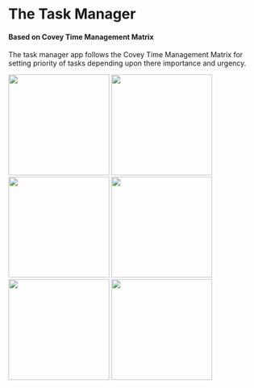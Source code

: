 # The Task Manager
#### Based on Covey Time Management Matrix

The task manager app follows the Covey Time Management Matrix for setting priority of tasks depending upon there importance and urgency.

<img src="https://user-images.githubusercontent.com/49057184/188124530-424963d1-0cf0-43e4-b84b-b31a51af88d0.jpg" width="200px"/>
<img src="https://user-images.githubusercontent.com/49057184/188124538-96a241c4-9eac-4a1a-bdb8-217c198a0d0e.jpg" width="200px"/>
<img src="https://user-images.githubusercontent.com/49057184/188124542-5ebf8bed-bb2f-4e28-8fd2-6435da25fb0e.jpg" width="200px"/>
<img src="https://user-images.githubusercontent.com/49057184/188124546-05c7810a-57f6-4c7a-b54b-053c1cf935d9.jpg" width="200px"/>
<img src="https://user-images.githubusercontent.com/49057184/188124548-ec0926d9-fe01-44a9-aafd-6c0e589f60e6.jpg" width="200px"/>
<img src="https://user-images.githubusercontent.com/49057184/188124551-9901174c-ee5a-4379-8f0f-7166f736f2e1.jpg" width="200px"/>